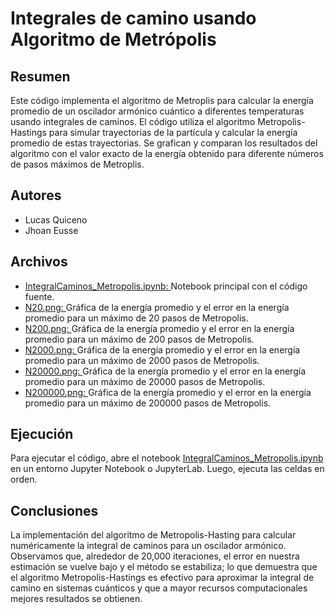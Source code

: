 # Integrales de camino usando Algoritmo de Metrópolis

## Resumen

Este código implementa el algoritmo de Metroplis para calcular la energía promedio de un oscilador armónico cuántico a diferentes temperaturas usando integrales de caminos. El código utiliza el algoritmo Metropolis-Hastings para simular trayectorias de la partícula y calcular la energía promedio de estas trayectorias. Se grafican y comparan los resultados del algoritmo con el valor exacto de la energía obtenido para diferente números de pasos máximos de Metroplis.

## Autores

* Lucas Quiceno
* Jhoan Eusse


## Archivos

* [IntegralCaminos_Metropolis.ipynb: ](https://github.com/EusseJhoan/InegralCaminos_Metropoliss/blob/main/IntegralCaminos_Metropolis.ipynb) Notebook principal con el código fuente.
* [N20.png: ](https://github.com/EusseJhoan/InegralCaminos_Metropoliss/blob/main/N20.png) Gráfica de la energía promedio y el error en la energía promedio para un máximo de 20 pasos de Metropolis.
* [N200.png: ](https://github.com/EusseJhoan/InegralCaminos_Metropoliss/blob/main/N200.png) Gráfica de la energía promedio y el error en la energía promedio para un máximo de 200 pasos de Metropolis.
* [N2000.png: ](https://github.com/EusseJhoan/InegralCaminos_Metropoliss/blob/main/N2000.png) Gráfica de la energía promedio y el error en la energía promedio para un máximo de 2000 pasos de Metropolis.
* [N20000.png: ](https://github.com/EusseJhoan/InegralCaminos_Metropoliss/blob/main/N20000.png) Gráfica de la energía promedio y el error en la energía promedio para un máximo de 20000 pasos de Metropolis.
* [N200000.png: ](https://github.com/EusseJhoan/InegralCaminos_Metropoliss/blob/main/N200000.png) Gráfica de la energía promedio y el error en la energía promedio para un máximo de 200000 pasos de Metropolis.

## Ejecución

Para ejecutar el código, abre el notebook [IntegralCaminos_Metropolis.ipynb ](https://github.com/EusseJhoan/InegralCaminos_Metropoliss/blob/main/IntegralCaminos_Metropolis.ipynb) en un entorno Jupyter Notebook o JupyterLab. Luego, ejecuta las celdas en orden.

## Conclusiones

La implementación del algoritmo de Metropolis-Hasting para calcular numéricamente la integral de caminos para un oscilador armónico. Observamos que, alrededor de 20,000 iteraciones, el error en nuestra estimación se vuelve bajo y el método se estabiliza; lo que demuestra que el algoritmo Metropolis-Hastings es efectivo para aproximar la integral de camino en sistemas cuánticos y que a mayor recursos computacionales mejores resultados se obtienen.
